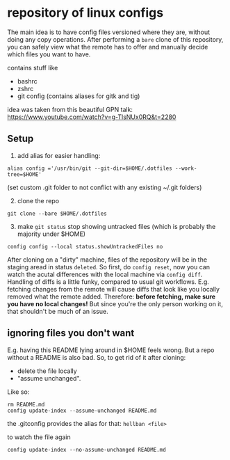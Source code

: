 # repository of linux configs

The main idea is to have config files versioned where they are, without doing any copy operations. After performing a `bare` clone of this repository, you can safely view what the remote has to offer and manually decide which files you want to have.

contains stuff like
- bashrc
- zshrc
- git config (contains aliases for gitk and tig)

idea was taken from this beautiful GPN talk: https://www.youtube.com/watch?v=g-TlsNUx0RQ&t=2280

## Setup

1) add alias for easier handling:
```
alias config ='/usr/bin/git --git-dir=$HOME/.dotfiles --work-tree=$HOME'
```

(set custom .git folder to not conflict with any existing ~/.git folders)

2) clone the repo
```
git clone --bare $HOME/.dotfiles
```

3) make `git status` stop showing untracked files (which is probably the majority under $HOME)
```
config config --local status.showUntrackedFiles no
```

After cloning on a "dirty" machine, files of the repository will be in the staging aread in status `deleted`. So first, do `config reset`, now you can watch the acutal differences with the local machine via `config diff`. Handling of diffs is a little funky, compared to usual git workflows. E.g. fetching changes from the remote will cause diffs that look like you locally removed what the remote added. Therefore: **before fetching, make sure you have no local changes!** But since you're the only person working on it, that shouldn't be much of an issue.

## ignoring files you don't want

E.g. having this README lying around in $HOME feels wrong. But a repo without a README is also bad.
So, to get rid of it after cloning:
- delete the file locally
- "assume unchanged".

Like so:
```
rm README.md
config update-index --assume-unchanged README.md
```

the .gitconfig provides the alias for that: `hellban <file>`

to watch the file again
```
config update-index --no-assume-unchanged README.md
```

